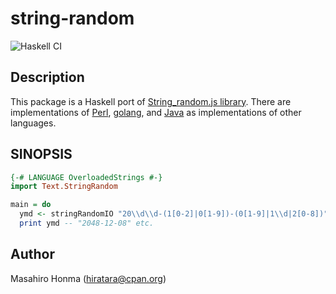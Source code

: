 string-random
=============

![Haskell CI](https://github.com/hiratara/hs-string-random/workflows/Haskell%20CI/badge.svg)

## Description

This package is a Haskell port of [String_random.js library](https://github.com/cho45/String_random.js). There are implementations of [Perl](https://metacpan.org/pod/String::Random), [golang](https://github.com/Songmu/strrand), and [Java](https://github.com/moznion/java-random-string) as implementations of other languages.

## SINOPSIS

```haskell
{-# LANGUAGE OverloadedStrings #-}
import Text.StringRandom

main = do
  ymd <- stringRandomIO "20\\d\\d-(1[0-2]|0[1-9])-(0[1-9]|1\\d|2[0-8])"
  print ymd -- "2048-12-08" etc.
```

## Author

Masahiro Honma (<hiratara@cpan.org>)
